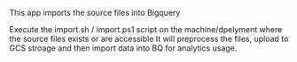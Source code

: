 This app imports the source files into Bigquery

Execute the import.sh / import.ps1 script on the machine/dpelyment where the source files exists or are accessible
It will preprocess the files, upload to GCS stroage and then import data into BQ for analytics usage.
